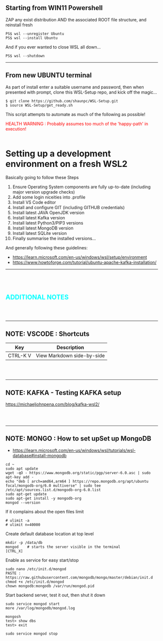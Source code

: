 ## Starting from WIN11 Powershell
ZAP any exist distribution AND the associated ROOT file structure, and reinstall fresh
```
PS$ wsl --unregister Ubuntu
PS$ wsl --install Ubuntu
```
And if you ever wanted to close WSL all down...
```
PS$ wsl --shutdown
```
---

## From new UBUNTU terminal
As part of install enter a suitable username and password, then when presented with prompt, clone this WSL-Setup repo, and kick off the magic... 
```
$ git clone https://github.com/shaunpc/WSL-Setup.git
$ source WSL-Setup/get_ready.sh
```
This script attempts to automate as much of the following as possible!

<span style="color:red">HEALTH WARNING : Probably assumes too much of the 'happy-path' in execution!</span>
<br/><br/>

# Setting up a development environment on a fresh WSL2 
Basically going to follow these Steps
1. Ensure Operating System components are fully up-to-date (including major version upgrade checks)
2. Add some login niceities into .profile
3. Install VS Code editor
4. Install and configure GIT (including GITHUB credentials)
5. Install latest JAVA OpenJDK version
6. Install latest Kafka version
7. Install latest Python3/PIP3 versions
8. Install latest MongoDB version
9. Install latest SQLite version
10. Finally summarise the installed versions... 


And generally following these guidelines:
- https://learn.microsoft.com/en-us/windows/wsl/setup/environment
- https://www.howtoforge.com/tutorial/ubuntu-apache-kafka-installation/

---
<br/><br/>
<span style="color:cyan">ADDITIONAL NOTES</span>
---
<br/><br/>

---
## NOTE: VSCODE : Shortcuts
|Key|Description|
|---|-----------|
|CTRL-K V | View Markdown side-by-side|

<br/><br/>

---
## NOTE: KAFKA - Testing KAFKA setup 
https://michaeljohnpena.com/blog/kafka-wsl2/

<br/><br/>

---
## NOTE: MONGO : How to set upSet up MongoDB

- https://learn.microsoft.com/en-us/windows/wsl/tutorials/wsl-database#install-mongodb
```
cd ~
sudo apt update
wget -qO - https://www.mongodb.org/static/pgp/server-6.0.asc | sudo apt-key add -
echo "deb [ arch=amd64,arm64 ] https://repo.mongodb.org/apt/ubuntu focal/mongodb-org/6.0 multiverse" | sudo tee /etc/apt/sources.list.d/mongodb-org-6.0.list
sudo apt-get update
sudo apt-get install -y mongodb-org
mongod --version
```
If it complains about the open files limit
```
# ulimit -a
# ulimit n=40000
```

Create default database location at top level
```
mkdir -p /data/db
mongod    # starts the server visible in the terminal
[CTRL_X]
```
Enable as service for easy start/stop
```
sudo nano /etc/init.d/mongod 
PASTE : https://raw.githubusercontent.com/mongodb/mongo/master/debian/init.d
chmod +x /etc/init.d/mongod
chown mongodb:mongodb /var/run/mongod.pid
```
Start backend server, test it out, then shut it down
```
sudo service mongod start
more /var/log/mongodb/mongod.log 

mongosh
test> show dbs
test> exit

sudo service mongod stop
```
